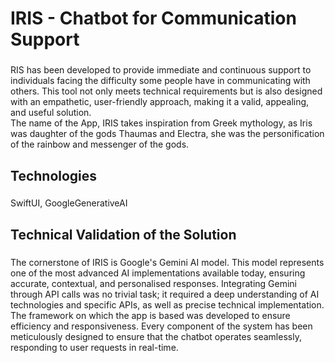 <h1 align="left">IRIS - Chatbot for Communication Support</h1>

###

<p align="left">RIS has been developed to provide immediate and continuous support to individuals facing the difficulty some people have in communicating with others. This tool not only meets technical requirements but is also designed with an empathetic, user-friendly approach, making it a valid, appealing, and useful solution.<br>The name of the App, IRIS takes inspiration from Greek mythology, as Iris was daughter of the gods Thaumas and Electra, she was the personification of the rainbow and messenger of the gods.</p>

###

<h2 align="left">Technologies</h2>

###

<p align="left">SwiftUI, GoogleGenerativeAI</p>

###

<h2 align="left">Technical Validation of the Solution</h2>

###

<p align="left">The cornerstone of IRIS is Google's Gemini AI model. This model represents one of the most advanced AI implementations available today, ensuring accurate, contextual, and personalised responses. Integrating Gemini through API calls was no trivial task; it required a deep understanding of AI technologies and specific APIs, as well as precise technical implementation.<br>The framework on which the app is based was developed to ensure efficiency and responsiveness. Every component of the system has been meticulously designed to ensure that the chatbot operates seamlessly, responding to user requests in real-time.</p>

###
